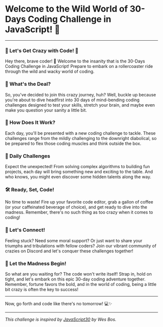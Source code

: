 # Welcome to the Wild World of 30-Days Coding Challenge in JavaScript! 🚀

---

### 🚀 Let's Get Crazy with Code! 🚀

Hey there, brave coder! 👋 Welcome to the insanity that is the 30-Days Coding Challenge in JavaScript! Prepare to embark on a rollercoaster ride through the wild and wacky world of coding.

### 🎯 What's the Deal?

So, you've decided to join this crazy journey, huh? Well, buckle up because you're about to dive headfirst into 30 days of mind-bending coding challenges designed to test your skills, stretch your brain, and maybe even make you question your sanity a little bit.

### 🤔 How Does It Work?

Each day, you'll be presented with a new coding challenge to tackle. These challenges range from the mildly challenging to the downright diabolical, so be prepared to flex those coding muscles and think outside the box.

### 📅 Daily Challenges

Expect the unexpected! From solving complex algorithms to building fun projects, each day will bring something new and exciting to the table. And who knows, you might even discover some hidden talents along the way.

### 🛠️ Ready, Set, Code!

No time to waste! Fire up your favorite code editor, grab a gallon of coffee (or your caffeinated beverage of choice), and get ready to dive into the madness. Remember, there's no such thing as too crazy when it comes to coding!

### 🌟 Let's Connect!

Feeling stuck? Need some moral support? Or just want to share your triumphs and tribulations with fellow coders? Join our vibrant community of crazies on Discord and let's conquer these challenges together!

### 🎉 Let the Madness Begin!

So what are you waiting for? The code won't write itself! Strap in, hold on tight, and let's embark on this epic 30-day coding adventure together. Remember, fortune favors the bold, and in the world of coding, being a little bit crazy is often the key to success!

---

Now, go forth and code like there's no tomorrow! 💻✨

---

*This challenge is inspired by [JavaScript30](https://javascript30.com/) by Wes Bos.*

